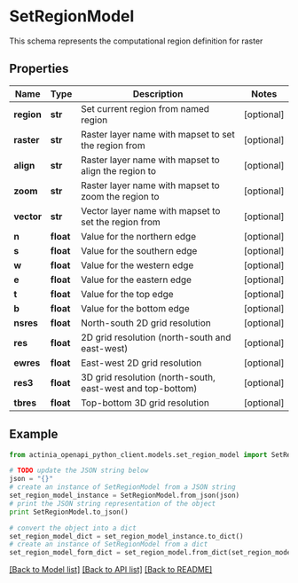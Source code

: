 # SetRegionModel

This schema represents the computational region definition for raster

## Properties
Name | Type | Description | Notes
------------ | ------------- | ------------- | -------------
**region** | **str** | Set current region from named region | [optional] 
**raster** | **str** | Raster layer name with mapset to set the region from | [optional] 
**align** | **str** | Raster layer name with mapset to align the region to | [optional] 
**zoom** | **str** | Raster layer name with mapset to zoom the region to | [optional] 
**vector** | **str** | Vector layer name with mapset to set the region from | [optional] 
**n** | **float** | Value for the northern edge | [optional] 
**s** | **float** | Value for the southern edge | [optional] 
**w** | **float** | Value for the western edge | [optional] 
**e** | **float** | Value for the eastern edge | [optional] 
**t** | **float** | Value for the top edge | [optional] 
**b** | **float** | Value for the bottom edge | [optional] 
**nsres** | **float** | North-south 2D grid resolution | [optional] 
**res** | **float** | 2D grid resolution (north-south and east-west) | [optional] 
**ewres** | **float** | East-west 2D grid resolution | [optional] 
**res3** | **float** | 3D grid resolution (north-south, east-west and top-bottom) | [optional] 
**tbres** | **float** | Top-bottom 3D grid resolution | [optional] 

## Example

```python
from actinia_openapi_python_client.models.set_region_model import SetRegionModel

# TODO update the JSON string below
json = "{}"
# create an instance of SetRegionModel from a JSON string
set_region_model_instance = SetRegionModel.from_json(json)
# print the JSON string representation of the object
print SetRegionModel.to_json()

# convert the object into a dict
set_region_model_dict = set_region_model_instance.to_dict()
# create an instance of SetRegionModel from a dict
set_region_model_form_dict = set_region_model.from_dict(set_region_model_dict)
```
[[Back to Model list]](../README.md#documentation-for-models) [[Back to API list]](../README.md#documentation-for-api-endpoints) [[Back to README]](../README.md)


